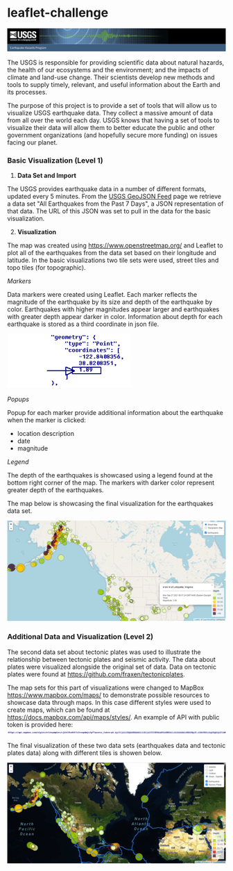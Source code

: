 # leaflet-challenge

![1-USGS](Images/USGS.png)

The USGS is responsible for providing scientific data about natural hazards, the health of our ecosystems and the environment; and the impacts of climate and land-use change. Their scientists develop new methods and tools to supply timely, relevant, and useful information about the Earth and its processes.

The purpose of this project  is to provide  a set of tools that will allow us to visualize USGS earthquake data. They collect a massive amount of data from all over the world each day.  USGS knows that having a set of tools to visualize their data will allow them to better educate the public and other government organizations (and hopefully secure more funding) on issues facing our planet.

### Basic Visualization (Level 1)

1. **Data Set and Import**

The USGS provides earthquake data in a number of different formats, updated every 5 minutes. From the [USGS GeoJSON Feed](http://earthquake.usgs.gov/earthquakes/feed/v1.0/geojson.php) page we retrieve a data set  "All Earthquakes from the Past 7 Days", a JSON representation of that data. 
The URL of this JSON was set to pull in the data for the basic visualization.

2. **Visualization**

The map was created using  <https://www.openstreetmap.org/> and Leaflet to plot all of the earthquakes from the data set based on their longitude and latitude.
In the basic visualizations two tile sets were used, street tiles and topo tiles (for topographic).

*Markers*

Data markers were created using Leaflet. Each marker reflects the magnitude of the earthquake by its size and depth of the earthquake by color. Earthquakes with higher magnitudes  appear larger and earthquakes with greater depth appear darker in color. 
Information about depth for each earthquake is stored as a third coordinate in json file.

   ![Coordinates -JSON](Images/coordinates_json.png) 

*Popups*

Popup for each marker provide additional information about the earthquake when the marker is clicked:

- location description
- date 
- magnitude    

*Legend*

The depth of the earthquakes is showcased using a legend found at the bottom right corner of the map. The markers with darker color represent greater depth of the earthquakes.

The map below is showcasing  the final visualization for the earthquakes data set.

![Basic Map](Images/step_1.png)

### Additional Data and Visualization (Level 2)

The second data set about tectonic plates was used to illustrate the relationship between tectonic plates and seismic activity. The data about plates were visualized  alongside the original set of data. Data on tectonic plates  were found at <https://github.com/fraxen/tectonicplates>.

The map sets for this part of visualizations were changed to MapBox <https://www.mapbox.com/maps/> to demonstrate  possible resources to showcase data through maps.  In this case different styles were used to create maps,  which can be found at <https://docs.mapbox.com/api/maps/styles/>. An example of API with public token is provided here:
![API token](Images/API_token.png)

The final visualization of these two data sets (earthquakes data and tectonic plates data) along with  different tiles is showen below.

![Final Map](Images/step_2.png)




















